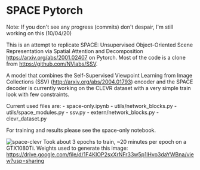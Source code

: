 # SPACE Pytorch
Note: If you don't see any progress (commits) don't despair, I'm still working on this (10/04/20)

This is an attempt to replicate SPACE: Unsupervised Object-Oriented Scene Representation via Spatial Attention and Decomposition https://arxiv.org/abs/2001.02407 on Pytorch. Most of the code is a clone from https://github.com/NVlabs/SSV.

A model that combines the Self-Supervised Viewpoint Learning from Image Collections (SSV) (http://arxiv.org/abs/2004.01793) encoder and the SPACE decoder is currently working on the CLEVR dataset with a very simple train look with few constraints.

Current used files are:
	- space-only.ipynb
	- utils/network_blocks.py
	- utils/space_modules.py
	- ssv.py
	- extern/network_blocks.py
	- clevr_dataset.py

For training and results please see the space-only notebook.

![space-clevr](images/space-clevr.png])
Took about 3 epochs to train, ~20 minutes per epoch on a GTX1080Ti. Weights used to generate this image:
https://drive.google.com/file/d/1F4KIOP2sxXrNFr33w5p1lHvo3daYWBna/view?usp=sharing
